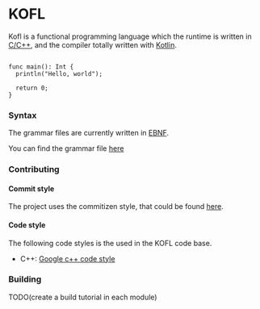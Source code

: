 # KOFL

Kofl is a functional programming language which the runtime is written in [C/C++](https://devdocs.io/cpp), and the
compiler totally written with [Kotlin](https://kotlinlang.org).

```golang

func main(): Int {
  println("Hello, world");

  return 0;
}

```

### Syntax

The grammar files are currently written in [EBNF](https://en.wikipedia.org/wiki/Extended_Backus%E2%80%93Naur_form).

You can find the grammar file [here](frontend/grammar)

### Contributing

#### Commit style

The project uses the commitizen style, that could be found [here](https://github.com/commitizen/cz-cli).

#### Code style

The following code styles is the used in the KOFL code base.

- C++: [Google c++ code style](https://google.github.io/styleguide/cppguide.html)

### Building

TODO(create a build tutorial in each module)
